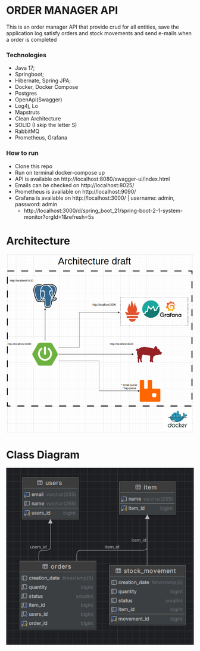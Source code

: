 # ORDER MANAGER API

This is an order manager API that provide crud for all entities, save the application log
satisfy orders and stock movements and send e-mails when a order is completed

### Technologies

* Java 17;
* Springboot;
* Hibernate, Spring JPA;
* Docker, Docker Compose
* Postgres
* OpenApi(Swagger)
* Log4j, Lo
* Mapstruts
* Clean Architecture
* SOLID (I skip the letter S)
* RabbitMQ
* Prometheus, Grafana

### How to run

* Clone this repo
* Run on terminal docker-compose up
* API is available on http://localhost:8080/swagger-ui/index.html
* Emails can be checked on http://localhost:8025/
* Prometheus is available on http://localhost:9090/
* Grafana is available on http://localhost:3000/ | username: admin, password: admin
    * http://localhost:3000/d/spring_boot_21/spring-boot-2-1-system-monitor?orgId=1&refresh=5s

# Architecture

![img_1.png](img_1.png)

# Class Diagram

![img.png](img.png)
